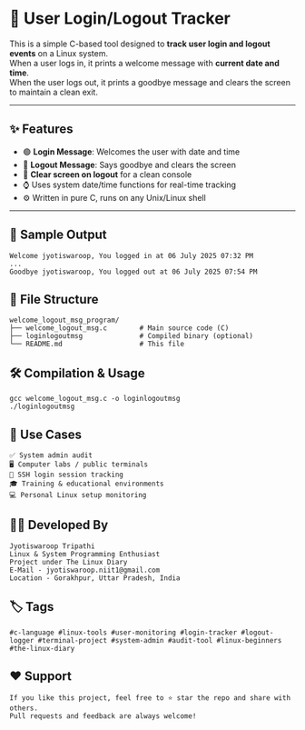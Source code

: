 # 👤 User Login/Logout Tracker

This is a simple C-based tool designed to **track user login and logout events** on a Linux system.  
When a user logs in, it prints a welcome message with **current date and time**.  
When the user logs out, it prints a goodbye message and clears the screen to maintain a clean exit.

---

## ✨ Features

- 🟢 **Login Message**: Welcomes the user with date and time
- 🔴 **Logout Message**: Says goodbye and clears the screen
- 🧹 **Clear screen on logout** for a clean console
- ⌚ Uses system date/time functions for real-time tracking
- ⚙️ Written in pure C, runs on any Unix/Linux shell

---

## 📸 Sample Output

```text
Welcome jyotiswaroop, You logged in at 06 July 2025 07:32 PM
...
Goodbye jyotiswaroop, You logged out at 06 July 2025 07:54 PM
```
## 🧱 File Structure
```
welcome_logout_msg_program/
├── welcome_logout_msg.c        # Main source code (C)
├── loginlogoutmsg              # Compiled binary (optional)
└── README.md                   # This file
```
## 🛠️ Compilation & Usage
```
gcc welcome_logout_msg.c -o loginlogoutmsg
./loginlogoutmsg
```
## 📌 Use Cases
```
✅ System admin audit
🖥️ Computer labs / public terminals
🔐 SSH login session tracking
🎓 Training & educational environments
💻 Personal Linux setup monitoring
```
## 👨‍💻 Developed By
```
Jyotiswaroop Tripathi
Linux & System Programming Enthusiast
Project under The Linux Diary
E-Mail - jyotiswaroop.niit1@gmail.com
Location - Gorakhpur, Uttar Pradesh, India
```
## 🏷️ Tags
```
#c-language #linux-tools #user-monitoring #login-tracker #logout-logger #terminal-project #system-admin #audit-tool #linux-beginners #the-linux-diary
```
## ❤️ Support
```
If you like this project, feel free to ⭐ star the repo and share with others.
Pull requests and feedback are always welcome!
```
